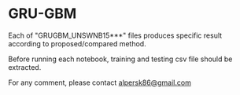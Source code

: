 # GRU-GBM

Each of "GRUGBM_UNSWNB15***" files produces specific result according to proposed/compared method.

Before running each notebook, training and testing csv file should be extracted.

For any comment, please contact alpersk86@gmail.com
